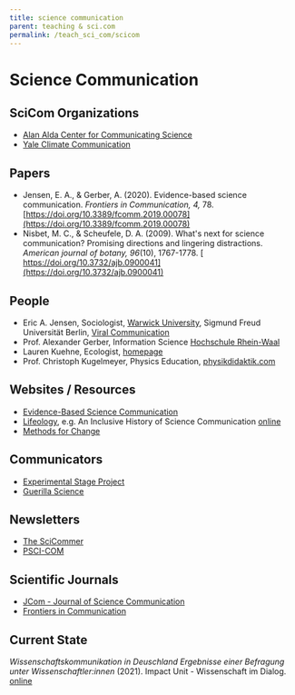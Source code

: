 ```yaml
---
title: science communication
parent: teaching & sci.com
permalink: /teach_sci_com/scicom
---
```



# Science Communication


## SciCom Organizations

* [Alan Alda Center for Communicating Science](https://aldacenter.org/)
* [Yale Climate Communication](https://climatecommunication.yale.edu/)


## Papers

* Jensen, E. A., & Gerber, A. (2020). Evidence-based science communication. *Frontiers in Communication, 4,* 78. [https://doi.org/10.3389/fcomm.2019.00078](https://doi.org/10.3389/fcomm.2019.00078)
* Nisbet, M. C., & Scheufele, D. A. (2009). What's next for science communication? Promising directions and lingering distractions. *American journal of botany, 96*(10), 1767-1778. [ https://doi.org/10.3732/ajb.0900041](https://doi.org/10.3732/ajb.0900041)

## People

* Eric A. Jensen, Sociologist, [Warwick University](https://warwick.ac.uk/fac/soc/sociology/staff/jensen/), Sigmund Freud Universität Berlin, [Viral Communication](https://www.viralcomm.info/de/das-team/dr-eric-jensen/)
* Prof. Alexander Gerber, Information Science [Hochschule Rhein-Waal](https://www.hochschule-rhein-waal.de/de/fakultaeten/technologie-und-bionik/organisation-und-oeffnungszeiten/professorinnen/prof-alexander-0)
* Lauren Kuehne, Ecologist, [homepage](https://laurenkuehne.wordpress.com)
* Prof. Christoph Kugelmeyer, Physics Education, [physikdidaktik.com](https://physikdidaktik.com)

## Websites / Resources

* [Evidence-Based Science Communication](https://sciencecomm.science)
* [Lifeology](https://lifeology.io/lifeology-univ-scicomm/), e.g. An Inclusive History of Science Communication [online](app.us.lifeology.io/viewer/lifeology/scicomm/a-brief-history-of-science-communication)
* [Methods for Change](https://www.methodsforchange.org)

## Communicators

* [Experimental Stage Project](https://guerillascience.org)
* [Guerilla Science](https://guerillascience.org)


## Newsletters

* [The SciCommer](https://thescicommer.substack.com)
* [PSCI-COM](https://www.jiscmail.ac.uk/cgi-bin/wa-jisc.exe?A0=PSCI-COM)


## Scientific Journals

* [JCom - Journal of Science Communication](https://jcom.sissa.it)
* [Frontiers in Communication](https://www.frontiersin.org/journals/communication)

## Current State
*Wissenschaftskommunikation in Deuschland Ergebnisse einer Befragung unter Wissenschaftler:innen* (2021). Impact Unit - Wissenschaft im Dialog. [online](https://www.wissenschaft-im-dialog.de/fileadmin/user_upload/Projekte/Impact_Unit/Dokumente/2021_WisskommBefragung_Ergebnisbroschuere_WiD_DZHW_NaWik.pdf)


